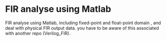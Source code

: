 # FIR analyse using Matlab
FIR analyse using Matlab, including fixed-point and float-point domain , and deal with physical FIR output data. you have to be aware of this associated with another repo (Verilog_FIR).
